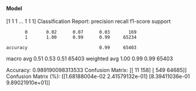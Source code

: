 #### Model
[1 1 1 ... 1 1 1]
Classification Report:
              precision    recall  f1-score   support

           0       0.02      0.07      0.03       169
           1       1.00      0.99      0.99     65234

    accuracy                           0.99     65403
   macro avg       0.51      0.53      0.51     65403
weighted avg       1.00      0.99      0.99     65403

Accuracy: 0.989190098313533
Confusion Matrix:
[[   11   158]
 [  549 64685]]
Confusion Matrix (%):
[[1.68188004e-02 2.41579132e-01]
 [8.39411036e-01 9.89021910e+01]]
